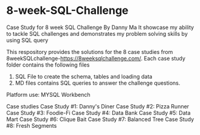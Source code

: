 # 8-week-SQL-Challenge
Case Study for 8 week SQL Challenge By Danny Ma
It showcase my ability to tackle SQL challenges and demonstrates my problem solving skills by using SQL query

This respository provides the solutions for the 8 case studies from 8weekSQLchallenge-https://8weeksqlchallenge.com/. 
Each case study folder contains the following files
1) SQL File to create the schema, tables and loading data
2) MD files contains SQL queries to answer the challenge questions.

Platform use: MYSQL Workbench


Case studies
Case Study #1: Danny's Diner
Case Study #2: Pizza Runner
Case Study #3: Foodie-Fi
Case Study #4: Data Bank
Case Study #5: Data Mart
Case Study #6: Clique Bait
Case Study #7: Balanced Tree
Case Study #8: Fresh Segments
